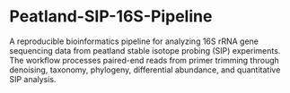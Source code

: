 # Peatland-SIP-16S-Pipeline
A reproducible bioinformatics pipeline for analyzing 16S rRNA gene sequencing data from peatland stable isotope probing (SIP) experiments. The workflow processes paired-end reads from primer trimming through denoising, taxonomy, phylogeny, differential abundance, and quantitative SIP analysis.
